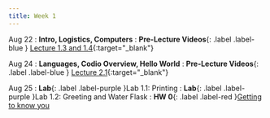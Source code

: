 ```yaml
---
title: Week 1
---
```


Aug 22
: **Intro, Logistics, Computers**
: **Pre-Lecture Videos**{: .label .label-blue } [Lecture 1.3 and 1.4](https://youtube.com/playlist?list=PLr509y092L29Yfu6uie3T0ArYdJsuKpeQ){:target="_blank"}
  

Aug 24
: **Languages, Codio Overview,  Hello World**
: **Pre-Lecture Videos**{: .label .label-blue } [Lecture 2.1](https://youtube.com/playlist?list=PLr509y092L28k205TvV5QwoqRMUsOn5Ch){:target="_blank"}

Aug 25
: **Lab**{: .label .label-purple }Lab 1.1: Printing
: **Lab**{: .label .label-purple }Lab 1.2: Greeting and Water Flask
: **HW 0**{: .label .label-red }[Getting to know you](#)
